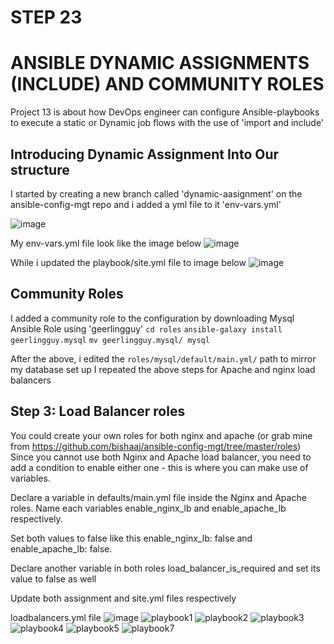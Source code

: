 # STEP 23
# ANSIBLE DYNAMIC ASSIGNMENTS (INCLUDE) AND COMMUNITY ROLES

Project 13 is about how DevOps engineer can configure Ansible-playbooks to execute a static or Dynamic job flows with the use of 'import and include'

## Introducing Dynamic Assignment Into Our structure
I started by creating a new branch called 'dynamic-aasignment' on the ansible-config-mgt repo and i added a yml file to it 'env-vars.yml'

![image](https://user-images.githubusercontent.com/34573768/164487910-cf00c6c4-7f73-4e38-9bc1-0e78d6b74bd0.png)

My env-vars.yml file look like the image below 
![image](https://user-images.githubusercontent.com/34573768/164488219-ace08cf0-4b98-4a1e-8188-b878bc6e18dc.png)

While i updated the playbook/site.yml file to image below
![image](https://user-images.githubusercontent.com/34573768/164488415-f992b019-b44b-48ad-89a1-fbe85df47a21.png)

## Community Roles
I added a community role to the configuration by downloading Mysql Ansible Role using 'geerlingguy'
`cd roles`
`ansible-galaxy install geerlingguy.mysql`
`mv geerlingguy.mysql/ mysql`

After the above, i edited the `roles/mysql/default/main.yml/` path to mirror my database set up
I repeated the above steps for Apache and nginx load balancers

## Step 3: Load Balancer roles
You could create your own roles for both nginx and apache (or grab mine from https://github.com/bishaaj/ansible-config-mgt/tree/master/roles)
Since you cannot use both Nginx and Apache load balancer, you need to add a condition to enable either one - this is where you can make use of variables.

Declare a variable in defaults/main.yml file inside the Nginx and Apache roles. Name each variables enable_nginx_lb and enable_apache_lb respectively.

Set both values to false like this enable_nginx_lb: false and enable_apache_lb: false.

Declare another variable in both roles load_balancer_is_required and set its value to false as well

Update both assignment and site.yml files respectively

loadbalancers.yml file
![image](https://user-images.githubusercontent.com/34573768/164490951-8f616037-5b18-40b0-ad70-fe213fb2d3d5.png)
![playbook1](https://user-images.githubusercontent.com/34573768/164491171-7dccf035-8749-43c0-8ee6-5d0fadd7e816.jpg)
![playbook2](https://user-images.githubusercontent.com/34573768/164491186-24d68b78-0234-4654-b712-19f1ace5c445.jpg)
![playbook3](https://user-images.githubusercontent.com/34573768/164491201-c204f5ca-dcde-45a8-818f-8b182397ae12.jpg)
![playbook4](https://user-images.githubusercontent.com/34573768/164491212-95995200-d809-4f3c-b012-ffb25e13b48c.jpg)
![playbook5](https://user-images.githubusercontent.com/34573768/164491398-6d8ff581-9f82-4fdf-a826-401cbc6c89b7.jpg)
![playbook7](https://user-images.githubusercontent.com/34573768/164491414-59394ac9-2074-44e6-9fc5-a3cd3e6c4280.jpg)